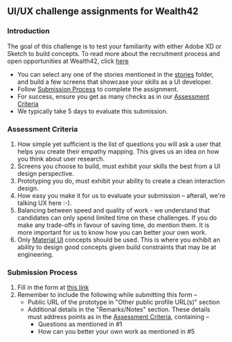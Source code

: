 ## UI/UX challenge assignments for Wealth42

### Introduction
The goal of this challenge is to test your familiarity with either Adobe XD or Sketch to build concepts. To read more about the recruitment process and open opportunities at Wealth42, click [here](http://bit.ly/w42-hiring)

*   You can select any one of the stories mentioned in the [stories](../stories/) folder, and build a few screens that showcase your skills as a UI developer. 
*   Follow [Submission Process](#submission-process) to complete the assignment.
*   For success, ensure you get as many checks as in our [Assessment Criteria](#assessment-criteria)
*   We typically take 5 days to evaluate this submission.

### Assessment Criteria
1. How simple yet sufficient is the list of questions you will ask a user that helps you create their empathy mapping. This gives us an idea on how you think about user research.
2. Screens you choose to build, must exhibit your skills the best from a UI design perspective.
3. Prototyping you do, must exhibit your ability to create a clean interaction design.
4. How easy you make it for us to evaluate your submission – afterall, we're talking UX here :-). 
5. Balancing between speed and quality of work - we understand that candidates can only spend limited time on these challenges. If you do make any trade-offs in favour of saving time, do mention them. It is more important for us to know how you can better your own work.
6. Only [Material UI](https://material-ui.com) concepts should be used. This is where you exhibit an ability to design good concepts given build constraints that may be at engineering.

### Submission Process
1. Fill in the form at [this link](https://bit.ly/w42-isdr)
2. Remember to include the following while submitting this form –
    * Public URL of the prototype in "Other public profile URL(s)" section
    * Additional details in the "Remarks/Notes" section. These details must address points as in the [Assessment Criteria](#assessment-criteria), containing –
        * Questions as mentioned in #1
        * How can you better your own work as mentioned in #5
